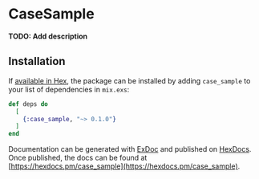 # CaseSample

**TODO: Add description**

## Installation

If [available in Hex](https://hex.pm/docs/publish), the package can be installed
by adding `case_sample` to your list of dependencies in `mix.exs`:

```elixir
def deps do
  [
    {:case_sample, "~> 0.1.0"}
  ]
end
```

Documentation can be generated with [ExDoc](https://github.com/elixir-lang/ex_doc)
and published on [HexDocs](https://hexdocs.pm). Once published, the docs can
be found at [https://hexdocs.pm/case_sample](https://hexdocs.pm/case_sample).

